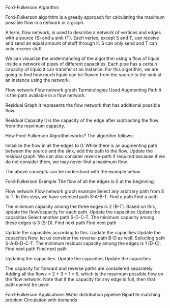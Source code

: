 Ford-Fulkerson Algorithm

Ford-Fulkerson algorithm is a greedy approach for calculating the maximum possible flow in a network or a graph.

A term, flow network, is used to describe a network of vertices and edges with a source (S) and a sink (T). Each vertex, except S and T, can receive and send an equal amount of stuff through it. S can only send and T can only receive stuff.

We can visualize the understanding of the algorithm using a flow of liquid inside a network of pipes of different capacities. Each pipe has a certain capacity of liquid it can transfer at an instance. For this algorithm, we are going to find how much liquid can be flowed from the source to the sink at an instance using the network.

Flow network
Flow network graph
Terminologies Used
Augmenting Path
It is the path available in a flow network.

Residual Graph
It represents the flow network that has additional possible flow.

Residual Capacity
It is the capacity of the edge after subtracting the flow from the maximum capacity.

How Ford-Fulkerson Algorithm works?
The algorithm follows:

Initialize the flow in all the edges to 0.
While there is an augmenting path between the source and the sink, add this path to the flow.
Update the residual graph.
We can also consider reverse-path if required because if we do not consider them, we may never find a maximum flow.

The above concepts can be understood with the example below.

Ford-Fulkerson Example
The flow of all the edges is 0 at the beginning.

Flow network
Flow network graph example
Select any arbitrary path from S to T. In this step, we have selected path S-A-B-T.
Find a path
Find a path

The minimum capacity among the three edges is 2 (B-T). Based on this, update the flow/capacity for each path.
Update the capacities
Update the capacities
Select another path S-D-C-T. The minimum capacity among these edges is 3 (S-D).
Find next path
Find next path

Update the capacities according to this.
Update the capacities
Update the capacities
Now, let us consider the reverse-path B-D as well. Selecting path S-A-B-D-C-T. The minimum residual capacity among the edges is 1 (D-C).
Find next path
Find next path

Updating the capacities.
Update the capacities
Update the capacities

The capacity for forward and reverse paths are considered separately.
Adding all the flows = 2 + 3 + 1 = 6, which is the maximum possible flow on the flow network.
Note that if the capacity for any edge is full, then that path cannot be used.

Ford-Fulkerson Applications
Water distribution pipeline
Bipartite matching problem
Circulation with demands
